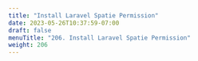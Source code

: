 ```yaml
---
title: "Install Laravel Spatie Permission"
date: 2023-05-26T10:37:59-07:00
draft: false
menuTitle: "206. Install Laravel Spatie Permission"
weight: 206
---
```


